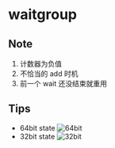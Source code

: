 # waitgroup

## Note

1. 计数器为负值
2. 不恰当的 add 时机
3. 前一个 wait 还没结束就重用

## Tips

- 64bit state
  ![64bit](https://static001.geekbang.org/resource/image/71/ea/71b5fyy6284140986d04c0b6f87aedea.jpg?wh=3033*1572)
- 32bit state
  ![32bit](https://static001.geekbang.org/resource/image/22/ac/22c40ac54cfeb53669a6ae39020c23ac.jpg?wh=3874*1439)
